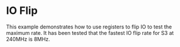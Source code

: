 # IO Flip

This example demonstrates how to use registers to flip IO to test the maximum rate. It has been tested that the fastest IO flip rate for S3 at 240MHz is 8MHz.
